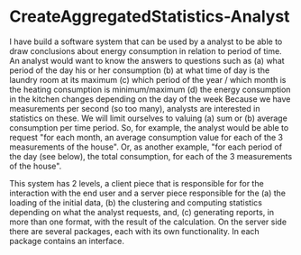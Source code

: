 # CreateAggregatedStatistics-Analyst
I have build a software system that can be used by a analyst to be able to draw conclusions about energy consumption in relation to period of time.
An analyst would want to know the answers to questions such as (a) what period of the day his or her consumption
(b) at what time of day is the laundry room at its maximum (c) which period of the year / which month is the
heating consumption is minimum/maximum (d) the energy consumption in the kitchen changes
depending on the day of the week
Because we have measurements per second (so too many), analysts are interested in
statistics on these. We will limit ourselves to valuing (a) sum or (b)
average consumption per time period. So, for example, the analyst would
be able to request "for each month, an average consumption value for each of the 3 measurements
of the house". Or, as another example, "for each period of the day (see below), the total
consumption, for each of the 3 measurements of the house".

This system has 2 levels, a client piece that is responsible for
for the interaction with the end user and a server piece responsible for the
(a) the loading of the initial data, (b) the clustering and
computing statistics depending on what the analyst requests, and, (c) generating reports,
in more than one format, with the result of the calculation. On the server side
there are several packages, each with its own functionality. In each
package contains an interface.
